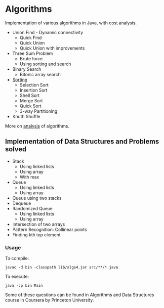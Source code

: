 # Algorithms

Implementation of various algorithms in Java, with cost analysis.

* Union Find - Dynamic connectivity
    - Quick Find
    - Quick Union
    - Quick Union with improvements
* Three Sum Problem
    - Brute force
    - Using sorting and search
* Binary Search
    - Bitonic array search
* [Sorting](https://github.com/apoorvam/algorithms/blob/master/src/sorting/README.md)
    - Selection Sort
    - Insertion Sort
    - Shell Sort
    - Merge Sort
    - Quick Sort
    - 3-way Partitioning
* Knuth Shuffle

More on [analysis](https://github.com/apoorvam/algorithms/blob/master/analysis/README.md) of algorithms.

## Implementation of Data Structures and Problems solved

* Stack
    - Using linked lists
    - Using array
    - With max
* Queue
    - Using linked lists
    - Using array
* Queue using two stacks
* Dequeue
* Randomized Queue
    - Using linked lists
    - Using array
* Intersection of two arrays
* Pattern Recognition: Collinear points
* Finding kth top element

### Usage

To compile: 

```
javac -d bin -classpath lib/algs4.jar src/**/*.java
```

To execute: 

```
java -cp bin Main
```

Some of these questions can be found in Algorithms and Data Structures course in Coursera by Princeton University.